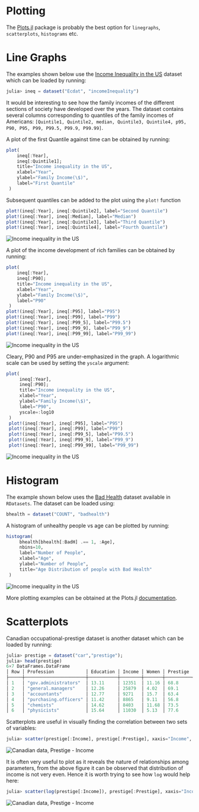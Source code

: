 # Plotting
The [Plots.jl](https://github.com/tbreloff/Plots.jl) package is probably the best option for `linegraphs`, `scatterplots`, `histograms` etc.

# Line Graphs

The examples shown below use the [Income Inequality in the US](https://vincentarelbundock.github.io/Rdatasets/doc/Ecdat/incomeInequality.html) dataset which can be loaded by running:

```julia
julia> ineq = dataset("Ecdat", "incomeInequality")
```

It would be interesting to see how the family incomes of the different sections of society have developed over the years. The dataset contains several columns corresponding to quantiles of the family incomes of Americans: `[Quintile1, Quintile2, median, Quintile3, Quintile4, p95, P90, P95, P99, P99.5, P99.9, P99.99]`.

A plot of the first Quantile against time can be obtained by running:

```julia
plot(
    ineq[:Year],
    ineq[:Quintile1];
    title="Income inequality in the US",
    xlabel="Year",
    ylabel="Family Income(\$)",
    label="First Quantile"
 )

```
Subsequent quantiles can be added to the plot using the `plot!` function

```julia
plot!(ineq[:Year], ineq[:Quintile2], label="Second Quantile")
plot!(ineq[:Year], ineq[:Median], label="Median")
plot!(ineq[:Year], ineq[:Quintile3], label="Third Quantile")
plot!(ineq[:Year], ineq[:Quintile4], label="Fourth Quantile")
```

![Income inequality in the US](https://raw.githubusercontent.com/pranavtbhat/JuliaCookbook/master/media/ineq_quantiles.png)

A plot of the income development of rich families can be obtained by running:

```julia
plot(
    ineq[:Year],
    ineq[:P90];
    title="Income inequality in the US",
    xlabel="Year",
    ylabel="Family Income(\$)",
    label="P90"
 )
plot!(ineq[:Year], ineq[:P95], label="P95")
plot!(ineq[:Year], ineq[:P99], label="P99")
plot!(ineq[:Year], ineq[:P99_5], label="P99.5")
plot!(ineq[:Year], ineq[:P99_9], label="P99_9")
plot!(ineq[:Year], ineq[:P99_99], label="P99_99")
```
![Income inequality in the US](https://raw.githubusercontent.com/pranavtbhat/JuliaCookbook/master/media/ineq_pseries.png)

Cleary, P90 and P95 are under-emphasized in the graph. A logarithmic scale can be used by setting the `yscale` argument:

```julia
plot(
     ineq[:Year],
     ineq[:P90];
     title="Income inequality in the US",
     xlabel="Year",
     ylabel="Family Income(\$)",
     label="P90",
     yscale=:log10
 )
 plot!(ineq[:Year], ineq[:P95], label="P95")
 plot!(ineq[:Year], ineq[:P99], label="P99")
 plot!(ineq[:Year], ineq[:P99_5], label="P99.5")
 plot!(ineq[:Year], ineq[:P99_9], label="P99_9")
 plot!(ineq[:Year], ineq[:P99_99], label="P99_99")
```

![Income inequality in the US](https://raw.githubusercontent.com/pranavtbhat/JuliaCookbook/master/media/ineq_pseries_log.png)


# Histogram

The example shown below uses the [Bad Health](http://vincentarelbundock.github.io/Rdatasets/doc/COUNT/badhealth.html) dataset available in `RDatasets`. The dataset can be loaded using:

```julia
bhealth = dataset("COUNT", "badhealth")
```

A histogram of unhealthy people vs age can be plotted by running:

```julia
histogram(
     bhealth[bhealth[:BadH] .== 1, :Age],
     nbins=10,
     label="Number of People",
     xlabel="Age",
     ylabel="Number of People",
     title="Age Distribution of people with Bad Health"
 )
 ```

![Income inequality in the US](https://raw.githubusercontent.com/pranavtbhat/JuliaCookbook/master/media/bhealth_age_dist.png)


More plotting examples can be obtained at the Plots.jl [documentation](https://juliaplots.github.io/).

# Scatterplots

Canadian occupational-prestige dataset is another dataset which can be loaded by running:

```julia
julia> prestige = dataset("car","prestige");
julia> head(prestige)
6×7 DataFrames.DataFrame
│ Row │ Profession            │ Education │ Income │ Women │ Prestige │ Census │ Type   │
├─────┼───────────────────────┼───────────┼────────┼───────┼──────────┼────────┼────────┤
│ 1   │ "gov.administrators"  │ 13.11     │ 12351  │ 11.16 │ 68.8     │ 1113   │ "prof" │
│ 2   │ "general.managers"    │ 12.26     │ 25879  │ 4.02  │ 69.1     │ 1130   │ "prof" │
│ 3   │ "accountants"         │ 12.77     │ 9271   │ 15.7  │ 63.4     │ 1171   │ "prof" │
│ 4   │ "purchasing.officers" │ 11.42     │ 8865   │ 9.11  │ 56.8     │ 1175   │ "prof" │
│ 5   │ "chemists"            │ 14.62     │ 8403   │ 11.68 │ 73.5     │ 2111   │ "prof" │
│ 6   │ "physicists"          │ 15.64     │ 11030  │ 5.13  │ 77.6     │ 2113   │ "prof" │
```

Scatterplots are useful in visually finding the correlation between two sets of variables:

```julia
julia> scatter(prestige[:Income], prestige[:Prestige], xaxis="Income", yaxis="Prestige", title="Prestige Vs Income")
```

![Canadian data, Prestige - Income](https://raw.githubusercontent.com/pranavtbhat/JuliaCookbook/master/media/scatter_prestige.png)

It is often very useful to plot as it reveals the nature of relationships among parameters, from the above figure it can be observed that distribution of income is not very even. Hence it is worth trying to see how `log` would help here:

```julia
julia> scatter(log(prestige[:Income]), prestige[:Prestige], xaxis="Income", yaxis="Prestige", title="Prestige Vs Income")
```
![Canadian data, Prestige - Income](https://raw.githubusercontent.com/pranavtbhat/JuliaCookbook/master/media/scatter_prestige_log.png)
